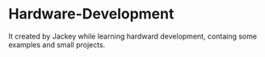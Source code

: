 # Hardware-Development
It created by Jackey while learning hardward development, containg some examples and small projects.
